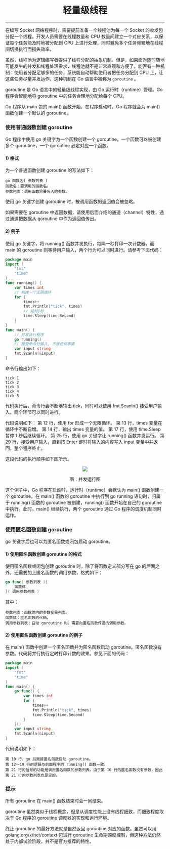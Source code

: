 <center><h1>轻量级线程</h1></center>

---

在编写 Socket 网络程序时，需要提前准备一个线程池为每一个 Socket 的收发包分配一个线程。开发人员需要在线程数量和 CPU 数量间建立一个对应关系，以保证每个任务能及时地被分配到 CPU 上进行处理，同时避免多个任务频繁地在线程间切换执行而损失效率。

虽然，线程池为逻辑编写者提供了线程分配的抽象机制。但是，如果面对随时随地可能发生的并发和线程处理需求，线程池就不是非常直观和方便了。能否有一种机制：使用者分配足够多的任务，系统能自动帮助使用者把任务分配到 CPU 上，让这些任务尽量并发运作。这种机制在 Go 语言中被称为 `goroutine` 。

goroutine 是 Go 语言中的轻量级线程实现，由 Go 运行时（runtime）管理。Go 程序会智能地将 goroutine 中的任务合理地分配给每个 CPU。

Go 程序从 main 包的 main() 函数开始，在程序启动时，Go 程序就会为 main() 函数创建一个默认的 goroutine。

### 使用普通函数创建 goroutine

Go 程序中使用 go 关键字为一个函数创建一个 goroutine。一个函数可以被创建多个 goroutine，一个 goroutine 必定对应一个函数。

#### 1) 格式

为一个普通函数创建 goroutine 的写法如下：

```
go 函数名( 参数列表 )
函数名：要调用的函数名。
参数列表：调用函数需要传入的参数。
```

使用 go 关键字创建 goroutine 时，被调用函数的返回值会被忽略。

如果需要在 goroutine 中返回数据，请使用后面介绍的通道（channel）特性，通过通道把数据从 goroutine 中作为返回值传出。

#### 2) 例子

使用 go 关键字，将 running() 函数并发执行，每隔一秒打印一次计数器，而 main 的 goroutine 则等待用户输入，两个行为可以同时进行。请参考下面代码：

```go
package main
import (
    "fmt"
    "time"
)
func running() {
    var times int
    // 构建一个无限循环
    for {
        times++
        fmt.Println("tick", times)
        // 延时1秒
        time.Sleep(time.Second)
    }
}
func main() {
    // 并发执行程序
    go running()
    // 接受命令行输入, 不做任何事情
    var input string
    fmt.Scanln(&input)
}
```

命令行输出如下：

```
tick 1
tick 2
tick 3
tick 4
tick 5
```

代码执行后，命令行会不断地输出 tick，同时可以使用 fmt.Scanln() 接受用户输入。两个环节可以同时进行。

代码说明如下： 第 12 行，使用 for 形成一个无限循环。 第 13 行，times 变量在循环中不断自增。 第 14 行，输出 times 变量的值。 第 17 行，使用 time.Sleep 暂停 1 秒后继续循环。 第 25 行，使用 go 关键字让 running() 函数并发运行。 第 29 行，接受用户输入，直到按 Enter 键时将输入的内容写入 input 变量中并返回，整个程序终止。

这段代码的执行顺序如下图所示。

<div align=center> 
    <img src="img/8-并发/02-轻量级线程/并发运行图.jpg"/> 
    <p>图：并发运行图</p>
</div>

这个例子中，Go 程序在启动时，运行时（runtime）会默认为 main() 函数创建一个 goroutine。在 main() 函数的 goroutine 中执行到 go running 语句时，归属于 running() 函数的 goroutine 被创建，running() 函数开始在自己的 goroutine 中执行。此时，main() 继续执行，两个 goroutine 通过 Go 程序的调度机制同时运作。

### 使用匿名函数创建 goroutine

go 关键字后也可以为匿名函数或闭包启动 goroutine。

#### 1) 使用匿名函数创建 goroutine 的格式

使用匿名函数或闭包创建 goroutine 时，除了将函数定义部分写在 go 的后面之外，还需要加上匿名函数的调用参数，格式如下：

```go
go func( 参数列表 ){
    函数体
}( 调用参数列表 )
```

其中：

```
参数列表：函数体内的参数变量列表。
函数体：匿名函数的代码。
调用参数列表：启动 goroutine 时，需要向匿名函数传递的调用参数。
```

#### 2) 使用匿名函数创建 goroutine 的例子

在 main() 函数中创建一个匿名函数并为匿名函数启动 goroutine。匿名函数没有参数。代码将并行执行定时打印计数的效果。参见下面的代码：

```go
package main
import (
    "fmt"
    "time"
)
func main() {
    go func() {
        var times int
        for {
            times++
            fmt.Println("tick", times)
            time.Sleep(time.Second)
        }
    }()
    var input string
    fmt.Scanln(&input)
}
```

代码说明如下：

```
第 10 行，go 后面接匿名函数启动 goroutine。
第 12～19 行的逻辑与前面程序的 running() 函数一致。
第 21 行的括号的功能是调用匿名函数的参数列表。由于第 10 行的匿名函数没有参数，因此第 21 行的参数列表也是空的。
```

### 提示

所有 goroutine 在 main() 函数结束时会一同结束。

goroutine 虽然类似于线程概念，但是从调度性能上没有线程细致，而细致程度取决于 Go 程序的 goroutine 调度器的实现和运行环境。

终止 goroutine 的最好方法就是自然返回 goroutine 对应的函数。虽然可以用 golang.org/x/net/context 包进行 goroutine 生命期深度控制，但这种方法仍然处于内部试验阶段，并不是官方推荐的特性。
